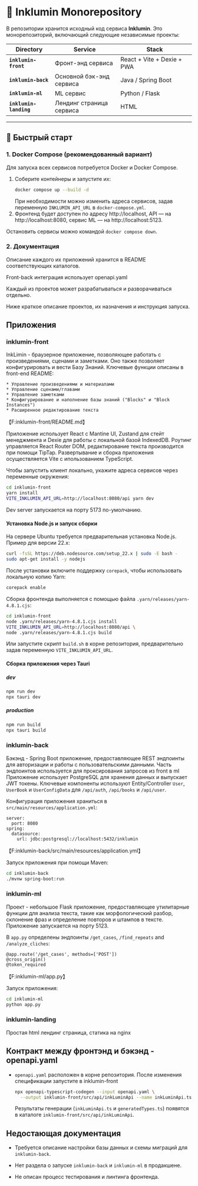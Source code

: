 # 🌟 Inklumin Monorepository

В репозитории хранится исходный код сервиса **Inklumin**. Это монорепозиторий, включающий следующие независимые проекты:

| Directory              | Service                  | Stack                      |
|------------------------|--------------------------|----------------------------|
| **`inklumin-front`**   | Фронт-энд сервиса        | React + Vite + Dexie + PWA |
| **`inklumin-back`**    | Основной бэк-энд сервиса | Java / Spring Boot         |
| **`inklumin-ml`**      | ML cервис                | Python / Flask             |
| **`inklumin-landing`** | Лендинг страница сервиса | HTML                       |

---

## 🚀 Быстрый старт

### 1. Docker Compose (рекомендованный вариант)

Для запуска всех сервисов потребуется Docker и Docker Compose.

1. Соберите контейнеры и запустите их:
   ```bash
   docker compose up --build -d
   ```
   При необходимости можно изменить адреса сервисов,
   задав переменную `INKLUMIN_API_URL` в `docker-compose.yml`.
2. Фронтенд будет доступен по адресу http://localhost,
   API — на http://localhost:8080,
   сервис ML — на http://localhost:5123.

Остановить сервисы можно командой `docker compose down`.

### 2. Документация

Описание каждого их приложений хранится в README соответствующих каталогов.

Front-back интеграция использует openapi.yaml

Каждый из проектов может разрабатываться и разворачиваться отдельно.

Ниже краткое описание проектов, их назначения и инструкция запуска.

## Приложения
### inklumin-front 
InkLimin - браузерное приложение, позволяющее работать с произведениями, сценами и заметками. Оно также позволяет конфигурировать и вести Базу Знаний. Ключевые функции описаны в front-end README:

```
* Управление произведениями и материалами
* Управление сценами/главами
* Управление заметками
* Конфигурирование и наполнение базы знаний ("Blocks" и "Block Instances")
* Расширенное редактирование текста
```
【F:inklumin-front/README.md】

Приложение использует React с Mantine UI, Zustand для стейт менеджмента и Dexie для работы с локальной базой IndexedDB. Роутинг управляется React Router DOM, редактирование текста производится при помощи TipTap. Развертывание и сборка приложения осуществляется Vite с ипользованием TypeScript.

Чтобы запустить клиент локально, укажите адреса сервисов через переменные окружения:

```bash
cd inklumin-front
yarn install
VITE_INKLUMIN_API_URL=http://localhost:8080/api yarn dev
```

Dev server запускается на порту 5173 по-умолчанию.

#### Установка Node.js и запуск сборки

На сервере Ubuntu требуется предварительная установка Node.js. Пример для версии 22.x:

```bash
curl -fsSL https://deb.nodesource.com/setup_22.x | sudo -E bash -
sudo apt-get install -y nodejs
```

После установки включите поддержку `corepack`, чтобы использовать локальную копию Yarn:

```bash
corepack enable
```

Сборка фронтенда выполняется с помощью файла `.yarn/releases/yarn-4.8.1.cjs`:

```bash
cd inklumin-front
node .yarn/releases/yarn-4.8.1.cjs install
VITE_INKLUMIN_API_URL=http://localhost:8080/api \
node .yarn/releases/yarn-4.8.1.cjs build
```

Или запустите скрипт `build.sh` в корне репозитория, предварительно задав переменную
`VITE_INKLUMIN_API_URL`.


#### Сборка приложения через Tauri

##### dev
```bash
npm run dev
npx tauri dev
```

##### production
```bash
npm run build
npx tauri build
```

### inklumin-back
Бэкэнд - Spring Boot приложение, предоставляющее REST эндпоинты для авторизации и работы с пользовательскими данными.
Часть эндпоинтов используется для проксирования запросов из front в ml
Приложение использует PostgreSQL для хранения данных и выпускает JWT токены. 
Ключевые компоненты используют Entity/Controller `User`, `UserBook` и `UserConfigData` для `/api/auth`, `/api/books` и `/api/user`.

Конфигурация приложения храниться в `src/main/resources/application.yml`:

```
server:
  port: 8080
spring:
  datasource:
    url: jdbc:postgresql://localhost:5432/inklumin
```
【F:inklumin-back/src/main/resources/application.yml】

Запуск приложения при помощи Maven:

```bash
cd inklumin-back
./mvnw spring-boot:run
```

### inklumin-ml
Проект - небольшое Flask приложение, предоставляющее утилитарные функции для анализа текста, такие как морфологический разбор, склонение фраз и определение повторов и штампов в тексте.
Приложение запускается на порту 5123.

В `app.py` определены эндпоинты `/get_cases`, `/find_repeats` and `/analyze_cliches`:

```
@app.route('/get_cases', methods=['POST'])
@cross_origin()
@token_required
```
【F:inklumin-ml/app.py】

Запуск приложения:

```bash
cd inklumin-ml
python app.py
```
### inklumin-landing
Простая html лендинг страница, статика на nginx

## Контракт между фронтэнд и бэкэнд - openapi.yaml
- `openapi.yaml` расположен в корне репозитория. После изменения спецификации запустите в inklumin-front
  ```bash
  npx openapi-typescript-codegen --input openapi.yaml \
    --output inklumin-front/src/api/inkLuminApi --name inkLuminApi.ts
  ```
  Результаты генерации (`inkLuminApi.ts` и `generatedTypes.ts`) появятся в каталоге
  `inklumin-front/src/api/inkLuminApi`.

## Недостающая документация

- Требуется описание настройки базы данных и схемы миграций для `inklumin-back`.
- Нет раздела о запуске `inklumin-back` и `inklumin-ml` в продакшене.

- Не описан процесс тестирования и линтинга фронтенда.
